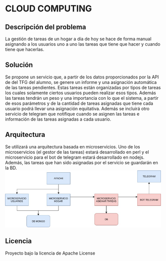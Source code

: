 # CLOUD COMPUTING

## Descripción del problema
La gestión de tareas de un hogar a día de hoy se hace de forma manual asignando a los usuarios uno a uno las tareas que tiene que hacer y cuando tiene que hacerlas.
## Solución
Se propone un servicio que, a partir de los datos proporcionados por la API de del TFG del alumno, se genere un informe y una asignación automática de las tareas pendientes.
Estas tareas están organizadas por tipos de tareas los cuales solamente ciertos usuarios pueden realizar esos tipos. Además las tareas tendrán un peso y una importancia con lo que el sistema, a partir de esos parámetros y de la cantidad de tareas asignadas que tiene cada usuario podrá llevar una asignación equitativa.
Además se incluirá otro servicio de telegram que notifique cuando se asignen las tareas e información de las tareas asignadas a cada usuario.
## Arquitectura
Se utilizará una arquitectura basada en microservicios. Uno de los microservicios (el gestor de las tareas) estará desarrollado en perl y el microservicio para el bot de telegram estará desarrollado en nodejs.
Además, las tareas que han sido asignadas por el servicio se guardarán en la BD.
![alt text](images/arquitectura.jpg "Arquitectura")

## Licencia
Proyecto bajo la licencia de Apache License
